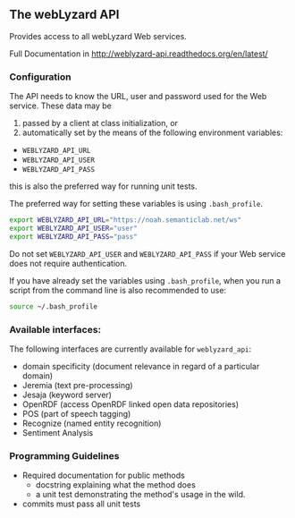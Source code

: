 ## The webLyzard API

Provides access to all webLyzard Web services.

Full Documentation in http://weblyzard-api.readthedocs.org/en/latest/

### Configuration

The API needs to know the URL, user and password used for the Web service. These data may be 

1. passed by a client at class initialization, or
2. automatically set by the means of the following environment variables:
  + `WEBLYZARD_API_URL`
  + `WEBLYZARD_API_USER`
  + `WEBLYZARD_API_PASS`

   this is also the preferred way for running unit tests.

The preferred way for setting these variables is using `.bash_profile`.

```sh
export WEBLYZARD_API_URL="https://noah.semanticlab.net/ws"
export WEBLYZARD_API_USER="user"
export WEBLYZARD_API_PASS="pass"
```

Do not set `WEBLYZARD_API_USER` and `WEBLYZARD_API_PASS` if your Web service does not require authentication.

If you have already set the variables using `.bash_profile`, when you run a script from the command line is also recommended to use:

```sh
source ~/.bash_profile
```

### Available interfaces:

The following interfaces are currently available for `weblyzard_api`:

+ domain specificity (document relevance in regard of a particular domain)
+ Jeremia (text pre-processing)
+ Jesaja (keyword server)
+ OpenRDF (access OpenRDF linked open data repositories)
+ POS (part of speech tagging)
+ Recognize (named entity recognition)
+ Sentiment Analysis

### Programming Guidelines

+ Required documentation for public methods
  + docstring explaining what the method does
  + a unit test demonstrating the method's usage in the wild.
+ commits must pass all unit tests

